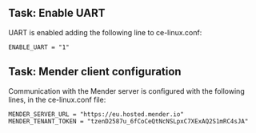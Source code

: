 ## Task: Enable UART 

UART is enabled adding the following line to ce-linux.conf:

```
ENABLE_UART = "1"
```
 ## Task: Mender client configuration

 Communication with the Mender server is configured with the following lines, in the ce-linux.conf file:

```
MENDER_SERVER_URL = "https://eu.hosted.mender.io"
MENDER_TENANT_TOKEN = "tzenD2587u_6fCoCeQtNcNSLpxC7XExAQ2S1mRC4sJA"
```
